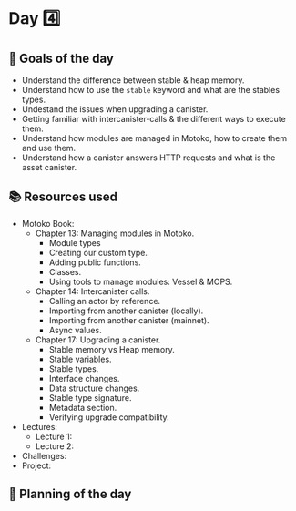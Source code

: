 # Day 4️⃣
## 🎯 Goals of the day 
- Understand the difference between stable & heap memory.
- Understand how to use the `stable` keyword and what are the stables types.
- Undestand the issues when upgrading a canister.
- Getting familiar with intercanister-calls & the different ways to execute them.
- Understand how modules are managed in Motoko, how to create them and use them.
- Understand how a canister answers HTTP requests and what is the asset canister.
## 📚 Resources used
- Motoko Book:
    - Chapter 13: Managing modules in Motoko.
        - Module types
        - Creating our custom type.
        - Adding public functions.
        - Classes.
        - Using tools to manage modules: Vessel & MOPS.
    - Chapter 14: Intercanister calls.
        - Calling an actor by reference.
        - Importing from another canister (locally).
        - Importing from another canister (mainnet).
        - Async values.
    - Chapter 17: Upgrading a canister.
        - Stable memory vs Heap memory.
        - Stable variables.
        - Stable types.
        - Interface changes.
        - Data structure changes.
        - Stable type signature.
        - Metadata section.
        - Verifying upgrade compatibility.
- Lectures:
    - Lecture 1:
    - Lecture 2:
- Challenges:
- Project: 
## 📔 Planning of the day